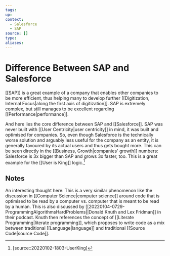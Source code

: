 ```yaml
---
tags:
up:
context:
  - Salesforce
  - SAP
source: []
type: 
aliases:
---
```


# Difference Between SAP and Salesforce

[[SAP]] is a great example of a company that enables other companies to be more efficient, thus helping many to develop further [[Digitization, Internal Focus|along the first axis of digitization]]. SAP is extremely complex, but still manages to be excellent regarding [[Performance|performance]].

And here lies the core difference between SAP and [[Salesforce]]. SAP was never built with [[User Centricity|user centricity]] in mind, it was built and optimised for companies. So, even though Salesforce is the technically worse solution and arguably less useful for the company as an entity, it is generally favoured by its actual users and thus gets bought more. This can be seen directly in the [[Business, Growth|companies' growth]] numbers: Salesforce is 3x bigger than SAP and grows 3x faster, too. This is a great example for the [[User is King]] logic.[^1]

## Notes

An interesting thought here: This is a very similar phenomenon like the discussion in [[Computer Science|computer science]] around code that is optimised to be read by a computer vs. computer that is meant to be read by a human. This is also discussed by [[20220104-0729-ProgrammingAlgorithmsHardProblems||Donald Knuth and Lex Fridman]] in their podcast. Knuth then references the concept of [[Literate Programming|literate programming]], which proposes to write code as a mix between traditional [[Language|language]] and traditional [[Source Code|source Code]].

[^1]: [source::20220102-1803-UserKing]
